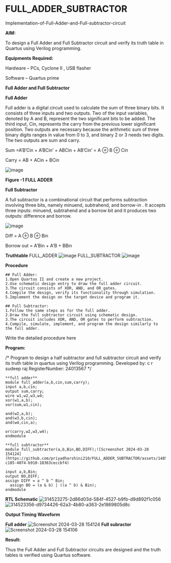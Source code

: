 # FULL_ADDER_SUBTRACTOR

Implementation-of-Full-Adder-and-Full-subtractor-circuit

**AIM:**

To design a Full Adder and Full Subtractor circuit and verify its truth table in Quartus using Verilog programming.

**Equipments Required:**

Hardware – PCs, Cyclone II , USB flasher

Software – Quartus prime

**Full Adder and Full Subtractor**

**Full Adder**

Full adder is a digital circuit used to calculate the sum of three binary bits. It consists of three inputs and two outputs. Two of the input variables, denoted by A and B, represent the two significant bits to be added. The third input, Cin, represents the carry from the previous lower significant position. Two outputs are necessary because the arithmetic sum of three binary digits ranges in value from 0 to 3, and binary 2 or 3 needs two digits. The two outputs are sum and carry.

Sum =A’B’Cin + A’BCin’ + ABCin + AB’Cin’ = A ⊕ B ⊕ Cin 

Carry = AB + ACin + BCin

![image](https://github.com/naavaneetha/FULL_ADDER_SUBTRACTOR/assets/154305477/0f30ba51-5ffb-4198-845f-18e054f675e7)

**Figure -1 FULL ADDER**

**Full Subtractor**

A full subtractor is a combinational circuit that performs subtraction involving three bits, namely minuend, subtrahend, and borrow-in . It accepts three inputs: minuend, subtrahend and a borrow bit and it produces two outputs: difference and borrow.

![image](https://github.com/naavaneetha/FULL_ADDER_SUBTRACTOR/assets/154305477/02b24f51-ab51-4304-9ad6-7b81ffc1ead5)

Diff = A ⊕ B ⊕ Bin 

Borrow out = A'Bin + A'B + BBin

**Truthtable**
FULL_ADDER
![image](https://github.com/Priyanghaofficial/FULL_ADDER_SUBTRACTOR/assets/147121154/e0c1f688-6bc2-4512-8aca-360b81106850)
FULL_SUBTRACTOR
![image](https://github.com/Priyanghaofficial/FULL_ADDER_SUBTRACTOR/assets/147121154/392d80a8-f4b6-4d37-ae40-1083f7350557)

**Procedure**
```
## Full Adder:
1.Open Quartus II and create a new project.
2.Use schematic design entry to draw the full adder circuit. 
3.The circuit consists of XOR, AND, and OR gates. 
4.Compile the design, verify its functionality through simulation. 
5.Implement the design on the target device and program it.

## Full Subtractor: 
1.Follow the same steps as for the full adder. 
2.Draw the full subtractor circuit using schematic design. 
3.The circuit includes XOR, AND, OR gates to perform subtraction. 
4.Compile, simulate, implement, and program the design similarly to the full adder.
```
Write the detailed procedure here

**Program:**

/* Program to design a half subtractor and full subtractor circuit and verify its truth table in quartus using Verilog programming.
Developed by: c r sudeep raj
RegisterNumber: 24013567
*/
```
**full adder**
module full_adder(a,b,cin,sum,carry);
input a,b,cin;
output sum,carry;
wire w1,w2,w3,w4;       
xor(w1,a,b);
xor(sum,w1,cin);        

and(w2,a,b);
and(w3,b,cin);
and(w4,cin,a);

or(carry,w2,w3,w4);
endmodule

**full subtractor**
module full_subtracter(a,b,Bin,BO,DIFF);![Screenshot 2024-03-28 154124](https://github.com/priyadharshini210/FULL_ADDER_SUBTRACTOR/assets/148514638/dc75caa2-c185-4074-b910-18363ceccbf4)

input a,b,Bin;
output BO,DIFF;
assign DIFF = a ^ b ^ Bin;
  assign BO = (a & b) | ((a ^ b) & Bin);
endmodule
```
**RTL Schematic**
![314523275-2d86d03d-584f-4527-b9fb-d9d892f1c056](https://github.com/priyadharshini210/FULL_ADDER_SUBTRACTOR/assets/148514638/f68047b7-4451-4baa-88b8-6d21af3a423a)
![314523356-d9734426-62a3-4b80-a363-2e1869805d8c](https://github.com/priyadharshini210/FULL_ADDER_SUBTRACTOR/assets/148514638/de720dfc-9d76-4cbf-b05b-16255a1ce86b)

**Output Timing Waveform**

**Full adder**
![Screenshot 2024-03-28 154124](https://github.com/priyadharshini210/FULL_ADDER_SUBTRACTOR/assets/148514638/cd86403a-9bfd-4442-ad05-96204ce44a6c)
**Full subractor**
![Screenshot 2024-03-28 154106](https://github.com/priyadharshini210/FULL_ADDER_SUBTRACTOR/assets/148514638/e86ad945-b84f-4510-83bc-ca30eb56bedd)

**Result:**

Thus the Full Adder and Full Subtractor circuits are designed and the truth tables is verified using Quartus software.


